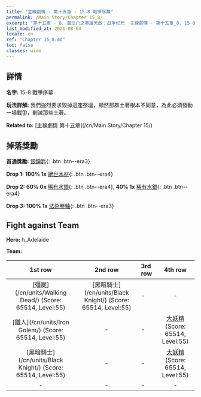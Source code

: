 ```yaml
---
title: "主線劇情 - 第十五章 - 15-8 戰爭序幕"
permalink: /Main Story/Chapter 15_8/
excerpt: "第十五章 - 8. 魔法门之英雄无敌：战争纪元  主線劇情 - 第十五章_8. 15-8 戰爭序幕"
last_modified_at: 2021-08-04
locale: cn
ref: "Chapter 15_8.md"
toc: false
classes: wide
---
```


## 詳情

 **名字:** 15-8 戰爭序幕

 **玩法詳解:** 我們強烈要求毀掉這座祭壇，顯然那群土著根本不同意，為此必須發動一場戰爭，剿滅那些土著。

 **Related to:** [主線劇情 第十五章](/cn/Main Story/Chapter 15/)

## 掉落獎勵

 **首通獎勵:** [銀鑰匙](/cn/Items/con_693/){: .btn .btn--era3}

 **Drop 1:** **100% 1x** [絕世木材](/cn/Items/mat_48/){: .btn .btn--era4}

 **Drop 2:** **60% 0x** [稀有水銀](/cn/Items/mat_42/){: .btn .btn--era4}, **40% 1x** [稀有水銀](/cn/Items/mat_42/){: .btn .btn--era4}

 **Drop 3:** **100% 1x** [法術卷軸](/cn/Items/con_694/){: .btn .btn--era3}


## Fight against Team
 **Hero:** h_Adelaide

 **Team:**


  | 1st row | 2nd row | 3rd row | 4th row |
  |:----:|:----:|:----|:----:|
  | [殭屍](/cn/units/Walking Dead/) (Score: 65514, Level:55)  | [黑暗騎士](/cn/units/Black Knight/) (Score: 65514, Level:55)  | - | - |
  | [鐵人](/cn/units/Iron Golem/) (Score: 65514, Level:55)  | - | - | [大妖精](/cn/units/Gremlin/) (Score: 65514, Level:55)  |
  | [黑暗騎士](/cn/units/Black Knight/) (Score: 65514, Level:55)  | - | - | [大妖精](/cn/units/Gremlin/) (Score: 65514, Level:55)  |
  | - | - | - | - |


